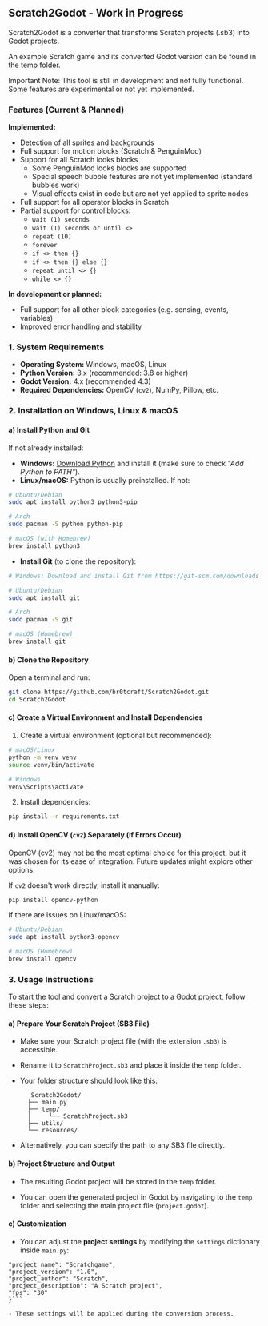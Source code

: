 ## Scratch2Godot - Work in Progress
Scratch2Godot is a converter that transforms Scratch projects (.sb3) into Godot projects. 

An example Scratch game and its converted Godot version can be found in the temp folder.

Important Note: This tool is still in development and not fully functional. Some features are experimental or not yet implemented.

### Features (Current & Planned)

**Implemented:**

- Detection of all sprites and backgrounds  
- Full support for motion blocks (Scratch & PenguinMod)  
- Support for all Scratch looks blocks  
    - Some PenguinMod looks blocks are supported  
    - Special speech bubble features are not yet implemented (standard bubbles work)  
    - Visual effects exist in code but are not yet applied to sprite nodes  
- Full support for all operator blocks in Scratch  
- Partial support for control blocks:
    - `wait (1) seconds`  
    - `wait (1) seconds or until <>`  
    - `repeat (10)`  
    - `forever`  
    - `if <> then {}`  
    - `if <> then {} else {}`  
    - `repeat until <> {}`  
    - `while <> {}`  

**In development or planned:**

- Full support for all other block categories (e.g. sensing, events, variables)  
- Improved error handling and stability  

### **1. System Requirements**

- **Operating System:** Windows, macOS, Linux  
- **Python Version:** 3.x (recommended: 3.8 or higher)  
- **Godot Version:** 4.x (recommended 4.3)
- **Required Dependencies:** OpenCV (`cv2`), NumPy, Pillow, etc.  

### **2. Installation on Windows, Linux & macOS**  

#### **a) Install Python and Git**  

If not already installed:  

- **Windows:** [Download Python](https://www.python.org/downloads/) and install it (make sure to check _"Add Python to PATH"_).  
- **Linux/macOS:** Python is usually preinstalled. If not:  

```bash
# Ubuntu/Debian
sudo apt install python3 python3-pip  

# Arch
sudo pacman -S python python-pip  

# macOS (with Homebrew)
brew install python3  
```

- **Install Git** (to clone the repository):  

```bash
# Windows: Download and install Git from https://git-scm.com/downloads

# Ubuntu/Debian
sudo apt install git  

# Arch
sudo pacman -S git  

# macOS (Homebrew)
brew install git  
```

#### **b) Clone the Repository**  

Open a terminal and run:  

```bash
git clone https://github.com/br0tcraft/Scratch2Godot.git
cd Scratch2Godot
```

#### **c) Create a Virtual Environment and Install Dependencies**  

1. Create a virtual environment (optional but recommended):  

```bash
# macOS/Linux
python -m venv venv  
source venv/bin/activate  

# Windows
venv\Scripts\activate  
```

2. Install dependencies:  

```bash
pip install -r requirements.txt  
```

#### **d) Install OpenCV (`cv2`) Separately (if Errors Occur)**  
OpenCV (cv2) may not be the most optimal choice for this project, but it was chosen for its ease of integration. Future updates might explore other options.

If `cv2` doesn't work directly, install it manually:  

```bash
pip install opencv-python
```

If there are issues on Linux/macOS:  

```bash
# Ubuntu/Debian
sudo apt install python3-opencv  

# macOS (Homebrew)
brew install opencv  
```

### **3. Usage Instructions**

To start the tool and convert a Scratch project to a Godot project, follow these steps:

#### **a) Prepare Your Scratch Project (SB3 File)**
    
- Make sure your Scratch project file (with the extension `.sb3`) is accessible.
        
- Rename it to `ScratchProject.sb3` and place it inside the `temp` folder.
        
- Your folder structure should look like this:
        
         Scratch2Godot/
        ├── main.py
        ├── temp/
        │     └── ScratchProject.sb3
        ├── utils/
        └── resources/
- Alternatively, you can specify the path to any SB3 file directly.
        
#### **b) Project Structure and Output**
    
- The resulting Godot project will be stored in the `temp` folder.
        
- You can open the generated project in Godot by navigating to the `temp` folder and selecting the main project file (`project.godot`).
        
#### **c) Customization**
    
- You can adjust the **project settings** by modifying the `settings` dictionary inside `main.py`:
        
```settings = {     
"project_name": "Scratchgame",     
"project_version": "1.0",     
"project_author": "Scratch",     
"project_description": "A Scratch project",     
"fps": "30"
}```
        
- These settings will be applied during the conversion process.